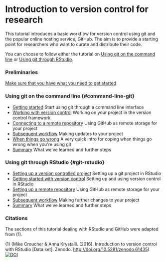 # Introduction to version control for research

This tutorial introduces a basic workflow for version control using
git and the popular online hosting service, GitHub. The aim is to
provide a starting point for researchers who want to curate and
distribute their code.

You can choose to follow either the tutorial on [Using git on the
command line](#command-line-git) or [Using git through
RStudio](#git-rstudio).

### Preliminaries

[Make sure that you have what you need to get started](./prelim.md)

### Using git on the command line {#command-line-git}

* [Getting started](./get_started.md) Start using git through a command line interface
* [Working with version control](./version_control.md) Working on your project in the version control framework
* [Connecting to a remote repository](./remote.md) Using GitHub as remote storage for your project
* [Subsequent workflow](./workflow.md) Making updates to your project
* [When things go wrong](./when-things-go-wrong.md) A very quick intro for coping when things go wrong when you're using git
* [Summary](./summary.md) What we've learned and further steps

### Using git through RStudio {#git-rstudio}
* [Setting up a version controlled project](./rstudio_setup.md) Setting up a git project in RStudio
* [Getting started with version control](./rstudio_vc.md) Setting up and using version control in RStudio
* [Setting up a remote repository](./rstudio_remote.md) Using GitHub as remote storage for your project
* [Subsequent workflow](./rstudio_updates.md) Making further changes to your project
* [Summary](./rstudio_summary.md) What we've learned and further steps

### Citations

The sections of this tutorial dealing with RStudio and GitHub were adapted from (1).

(1) (Mike Croucher & Anna Krystalli. (2016). Introduction to version control with RStudio [Data set]. Zenodo. http://doi.org/10.5281/zenodo.61435) [![DOI](https://zenodo.org/badge/DOI/10.5281/zenodo.61435.svg)](https://doi.org/10.5281/zenodo.61435)
